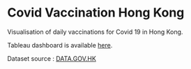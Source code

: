 # Covid Vaccination Hong Kong
Visualisation of daily vaccinations for Covid 19 in Hong Kong.

Tableau dashboard is available [here](https://public.tableau.com/views/HongKongCOVIDVaccinations/Dashboard1?:language=en-US&:display_count=n&:origin=viz_share_link).

Dataset source : [DATA.GOV.HK](https://data.gov.hk/en-data/dataset/hk-fhb-fhbcovid19-vaccination-rates-over-time-by-age/resource/e858063a-0b07-4c62-88d4-601e8e4e1f92)
